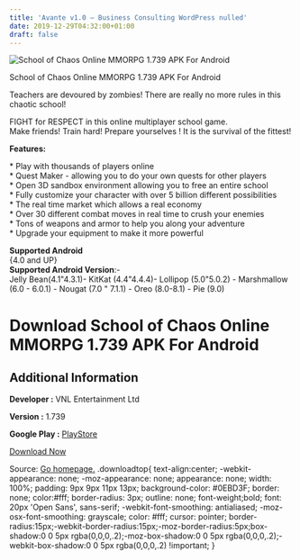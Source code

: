 ```yaml
---
title: 'Avante v1.0 – Business Consulting WordPress nulled'
date: 2019-12-29T04:32:00+01:00
draft: false
---
```


![School of Chaos Online MMORPG 1.739 APK For Android](https://i0.wp.com/apkhome.net/wp-content/uploads/2019/12/School-of-Chaos-Online-MMORPG-1.739-APK.png "School of Chaos Online MMORPG 1.739 APK For Android")

  

School of Chaos Online MMORPG 1.739 APK For Android

Teachers are devoured by zombies! There are really no more rules in this chaotic school!

FIGHT for RESPECT in this online multiplayer school game.  
Make friends! Train hard! Prepare yourselves ! It is the survival of the fittest!

**Features:**

\* Play with thousands of players online  
\* Quest Maker - allowing you to do your own quests for other players  
\* Open 3D sandbox environment allowing you to free an entire school  
\* Fully customize your character with over 5 billion different possibilities  
\* The real time market which allows a real economy  
\* Over 30 different combat moves in real time to crush your enemies  
\* Tons of weapons and armor to help you along your adventure  
\* Upgrade your equipment to make it more powerful

**Supported Android**  
{4.0 and UP}  
**Supported Android Version**:-  
Jelly Bean(4.1"4.3.1)- KitKat (4.4"4.4.4)- Lollipop (5.0"5.0.2) - Marshmallow (6.0 - 6.0.1) - Nougat (7.0 " 7.1.1) - Oreo (8.0-8.1) - Pie (9.0)

Download School of Chaos Online MMORPG 1.739 APK For Android
============================================================

Additional Information
----------------------

**Developer :** VNL Entertainment Ltd

**Version :** 1.739

**Google Play :** [PlayStore](https://play.google.com/store/apps/details?id=com.vnlentertainment.mmoproject)

  

[Download Now](https://store4app.co/post/school-of-chaos-online-mmorpg-1-739-apk-for-android_1577544433)

  
Source: [Go homepage.](https://store4app.co/post/school-of-chaos-online-mmorpg-1-739-apk-for-android_1577544433) .downloadtop{ text-align:center; -webkit-appearance: none; -moz-appearance: none; appearance: none; width: 100%; padding: 9px 9px 11px 13px; background-color: #0EBD3F; border: none; color:#fff; border-radius: 3px; outline: none; font-weight;bold; font: 20px 'Open Sans', sans-serif; -webkit-font-smoothing: antialiased; -moz-osx-font-smoothing: grayscale; color: #fff; cursor: pointer; border-radius:15px;-webkit-border-radius:15px;-moz-border-radius:5px;box-shadow:0 0 5px rgba(0,0,0,.2);-moz-box-shadow:0 0 5px rgba(0,0,0,.2);-webkit-box-shadow:0 0 5px rgba(0,0,0,.2) !important; }